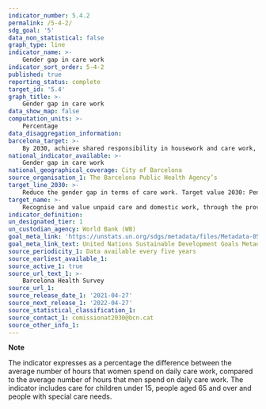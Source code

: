 ```yaml
---
indicator_number: 5.4.2
permalink: /5-4-2/
sdg_goal: '5'
data_non_statistical: false
graph_type: line
indicator_name: >-
    Gender gap in care work
indicator_sort_order: 5-4-2
published: true
reporting_status: complete
target_id: '5.4'
graph_title: >-
    Gender gap in care work
data_show_map: false
computation_units: >-
    Percentage
data_disaggregation_information:
barcelona_target: >-
    By 2030, achieve shared responsibility in housework and care work, both within families and between families, companies and public administration
national_indicator_available: >-
    Gender gap in care work
national_geographical_coverage: City of Barcelona
source_organisation_1: The Barcelona Public Health Agency’s
target_line_2030: >-
    Reduce the gender gap in terms of care work. Target value 2030: Pending to be determined
target_name: >-
    Recognise and value unpaid care and domestic work, through the provision of public services, infrastructure and the formulation of social protection policies, as well as promoting shared responsibility within the household and the family, as nationally appropriate
indicator_definition:
un_designated_tier: 1
un_custodian_agency: World Bank (WB)
goal_meta_link: 'https://unstats.un.org/sdgs/metadata/files/Metadata-05-04-01.pdf'
goal_meta_link_text: United Nations Sustainable Development Goals Metadata (pdf 894kB)
source_periodicity_1: Data available every five years
source_earliest_available_1: 
source_active_1: true
source_url_text_1: >-
    Barcelona Health Survey
source_url_1: 
source_release_date_1: '2021-04-27'
source_next_release_1: '2022-04-27'
source_statistical_classification_1: 
source_contact_1: comissionat2030@bcn.cat
source_other_info_1:
---
```

**Note**

The indicator expresses as a percentage the difference between the average number of hours that women spend on daily care work, compared to the average number of hours that men spend on daily care work. The indicator includes care for children under 15, people aged 65 and over and people with special care needs.
